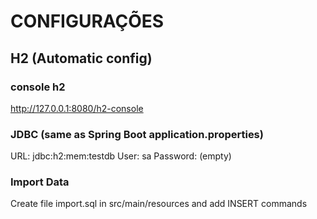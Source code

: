# CONFIGURAÇÕES

## H2 (Automatic config)

### console h2

<http://127.0.0.1:8080/h2-console>

### JDBC (same as Spring Boot application.properties)

URL: jdbc:h2:mem:testdb
User: sa
Password: (empty)

### Import Data

Create file import.sql in src/main/resources and add INSERT commands
